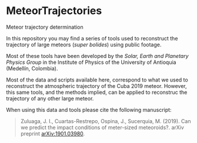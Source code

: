 # MeteorTrajectories
Meteor trajectory determination

In this repository you may find a series of tools used to reconstruct
the trajectory of large meteors (*super bolides*) using public
footage.  

Most of these tools have been developed by the *Solar, Earth and
Planetary Physics Group* in the Institute of Physics of the University
of Antioquia (Medellín, Colombia).

Most of the data and scripts available here, correspond to what we
used to reconstruct the atmospheric trajectory of the Cuba 2019
meteor.  However, this same tools, and the methods implied, can be
applied to reconstruc the trajectory of any other large meteor.

When using this data and tools please cite the following manuscript:

> Zuluaga, J. I., Cuartas-Restrepo, Ospina, J., Sucerquia, M.  (2019).
  Can we predict the impact conditions of meter-sized
  meteoroids?. arXiv preprint
  [arXiv:1901.03980](https://arxiv.org/abs/1902.03980).

